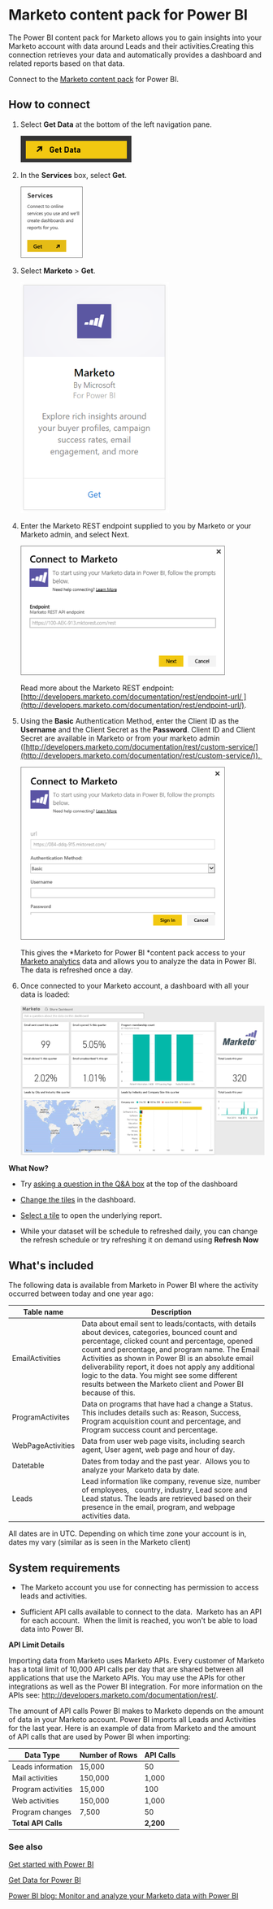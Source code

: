 <properties
   pageTitle="Marketo content pack"
   description="Marketo content pack for Power BI"
   services="powerbi"
   documentationCenter=""
   authors="ajayan"
   manager="erikre"
   backup="maggiesMSFT"
   editor=""
   tags=""
   qualityFocus="no"
   qualityDate=""/>

<tags
   ms.service="powerbi"
   ms.devlang="NA"
   ms.topic="article"
   ms.tgt_pltfrm="NA"
   ms.workload="powerbi"
   ms.date="08/10/2017"
   ms.author="ajayan"/>

# Marketo content pack for Power BI

The Power BI content pack for Marketo allows you to gain insights into your Marketo account with data around Leads and their activities.Creating this connection retrieves your data and automatically provides a dashboard and related reports based on that data.

Connect to the [Marketo content pack](https://app.powerbi.com/getdata/services/marketo) for Power BI.

## How to connect

1.  Select **Get Data** at the bottom of the left navigation pane.

    ![](media/powerbi-content-pack-marketo/PBI_GetData.png)

2.  In the **Services** box, select **Get**.

    ![](media/powerbi-content-pack-marketo/PBI_GetServices.png) 

3.  Select **Marketo** \> **Get**.

    ![](media/powerbi-content-pack-marketo/marketo.png)

4.  Enter the Marketo REST endpoint supplied to you by Marketo or your Marketo admin, and select Next.

    ![](media/powerbi-content-pack-marketo/PBI_MarketoConnect.png)

    Read more about the Marketo REST endpoint: [http://developers.marketo.com/documentation/rest/endpoint-url/ ](http://developers.marketo.com/documentation/rest/endpoint-url/).


5.  Using the **Basic** Authentication Method, enter the Client ID as the **Username** and the Client Secret as the **Password**. Client ID and Client Secret are available in Marketo or from your marketo admin ([http://developers.marketo.com/documentation/rest/custom-service/](http://developers.marketo.com/documentation/rest/custom-service/)). 

    ![](media/powerbi-content-pack-marketo/PBI_MarketoSignIn.png)

    This gives the *Marketo for Power BI *content pack access to your [Marketo analytics](https://powerbi.microsoft.com/integrations/marketo) data and allows you to analyze the data in Power BI. The data is refreshed once a day.

6.  Once connected to your Marketo account, a dashboard with all your data is loaded:

    ![](media/powerbi-content-pack-marketo/PBI_MarketoDash.png)

**What Now?**

- Try [asking a question in the Q&A box](powerbi-service-q-and-a.md) at the top of the dashboard

- [Change the tiles](powerbi-service-edit-a-tile-in-a-dashboard.md) in the dashboard.

- [Select a tile](powerbi-service-dashboard-tiles.md) to open the underlying report.

- While your dataset will be schedule to refreshed daily, you can change the refresh schedule or try refreshing it on demand using **Refresh Now**

## What's included

The following data is available from Marketo in Power BI where the activity occurred between today and one year ago:


|Table name|Description|
|---|---|
|EmailActivities|Data about email sent to leads/contacts, with details about devices, categories, bounced count and percentage, clicked count and percentage, opened count and percentage, and program name. The Email Activities as shown in Power BI is an absolute email deliverability report, it does not apply any additional logic to the data. You might see some different results between the Marketo client and Power BI because of this.|
|ProgramActivites|Data on programs that have had a change a Status. This includes details such as: Reason, Success, Program acquisition count and percentage, and Program success count and percentage.|
|WebPageActivities|Data from user web page visits, including search agent, User agent, web page and hour of day.|
|Datetable|Dates from today and the past year.  Allows you to analyze your Marketo data by date.|
|Leads|Lead information like company, revenue size, number of employees,   country, industry, Lead score and Lead status. The leads are retrieved based on their presence in the email, program, and webpage activities data.|

All dates are in UTC. Depending on which time zone your account is in, dates my vary (similar as is seen in the Marketo client)

## System requirements

-   The Marketo account you use for connecting has permission to access leads and activities.

-   Sufficient API calls available to connect to the data.  Marketo has an API for each account.  When the limit is reached, you won't be able to load data into Power BI. 

**API Limit Details**

Importing data from Marketo uses Marketo APIs. Every customer of Marketo has a total limit of 10,000 API calls per day that are shared between all applications that use the Marketo APIs. You may use the APIs for other integrations as well as the Power BI integration. For more information on the APIs see: <http://developers.marketo.com/documentation/rest/>.

The amount of API calls Power BI makes to Marketo depends on the amount of data in your Marketo account. Power BI imports all Leads and Activities for the last year. Here is an example of data from Marketo and the amount of API calls that are used by Power BI when importing:  

|Data Type|Number of Rows|API Calls|
|---|---|---|
|Leads information|15,000|50|
|Mail activities|150,000|1,000|
|Program activities|15,000|100|
|Web activities|150,000|1,000|
|Program changes|7,500|50|
|**Total API Calls**||**2,200**|

### See also

[Get started with Power BI](powerbi-service-get-started.md)

[Get Data for Power BI](powerbi-service-get-data.md)

[Power BI blog: Monitor and analyze your Marketo data with Power BI](http://blogs.msdn.com/b/powerbi/archive/2015/03/19/monitor-and-analyze-your-marketo-data-with-power-bi.aspx)
